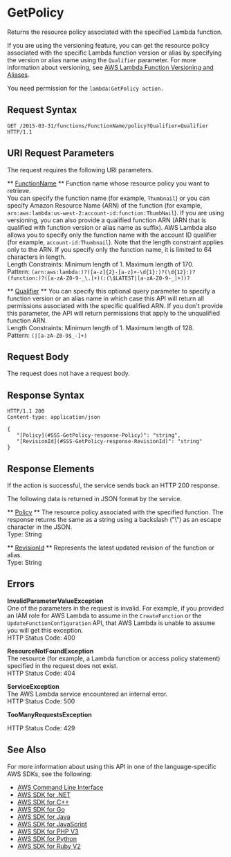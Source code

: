 # GetPolicy<a name="API_GetPolicy"></a>

Returns the resource policy associated with the specified Lambda function\.

 If you are using the versioning feature, you can get the resource policy associated with the specific Lambda function version or alias by specifying the version or alias name using the `Qualifier` parameter\. For more information about versioning, see [AWS Lambda Function Versioning and Aliases](http://docs.aws.amazon.com/lambda/latest/dg/versioning-aliases.html)\. 

You need permission for the `lambda:GetPolicy action.` 

## Request Syntax<a name="API_GetPolicy_RequestSyntax"></a>

```
GET /2015-03-31/functions/FunctionName/policy?Qualifier=Qualifier HTTP/1.1
```

## URI Request Parameters<a name="API_GetPolicy_RequestParameters"></a>

The request requires the following URI parameters\.

 ** [FunctionName](#API_GetPolicy_RequestSyntax) **   <a name="SSS-GetPolicy-request-FunctionName"></a>
Function name whose resource policy you want to retrieve\.  
 You can specify the function name \(for example, `Thumbnail`\) or you can specify Amazon Resource Name \(ARN\) of the function \(for example, `arn:aws:lambda:us-west-2:account-id:function:ThumbNail`\)\. If you are using versioning, you can also provide a qualified function ARN \(ARN that is qualified with function version or alias name as suffix\)\. AWS Lambda also allows you to specify only the function name with the account ID qualifier \(for example, `account-id:Thumbnail`\)\. Note that the length constraint applies only to the ARN\. If you specify only the function name, it is limited to 64 characters in length\.   
Length Constraints: Minimum length of 1\. Maximum length of 170\.  
Pattern: `(arn:aws:lambda:)?([a-z]{2}-[a-z]+-\d{1}:)?(\d{12}:)?(function:)?([a-zA-Z0-9-_\.]+)(:(\$LATEST|[a-zA-Z0-9-_]+))?` 

 ** [Qualifier](#API_GetPolicy_RequestSyntax) **   <a name="SSS-GetPolicy-request-Qualifier"></a>
You can specify this optional query parameter to specify a function version or an alias name in which case this API will return all permissions associated with the specific qualified ARN\. If you don't provide this parameter, the API will return permissions that apply to the unqualified function ARN\.  
Length Constraints: Minimum length of 1\. Maximum length of 128\.  
Pattern: `(|[a-zA-Z0-9$_-]+)` 

## Request Body<a name="API_GetPolicy_RequestBody"></a>

The request does not have a request body\.

## Response Syntax<a name="API_GetPolicy_ResponseSyntax"></a>

```
HTTP/1.1 200
Content-type: application/json

{
   "[Policy](#SSS-GetPolicy-response-Policy)": "string",
   "[RevisionId](#SSS-GetPolicy-response-RevisionId)": "string"
}
```

## Response Elements<a name="API_GetPolicy_ResponseElements"></a>

If the action is successful, the service sends back an HTTP 200 response\.

The following data is returned in JSON format by the service\.

 ** [Policy](#API_GetPolicy_ResponseSyntax) **   <a name="SSS-GetPolicy-response-Policy"></a>
The resource policy associated with the specified function\. The response returns the same as a string using a backslash \("\\"\) as an escape character in the JSON\.  
Type: String

 ** [RevisionId](#API_GetPolicy_ResponseSyntax) **   <a name="SSS-GetPolicy-response-RevisionId"></a>
Represents the latest updated revision of the function or alias\.  
Type: String

## Errors<a name="API_GetPolicy_Errors"></a>

 **InvalidParameterValueException**   
One of the parameters in the request is invalid\. For example, if you provided an IAM role for AWS Lambda to assume in the `CreateFunction` or the `UpdateFunctionConfiguration` API, that AWS Lambda is unable to assume you will get this exception\.  
HTTP Status Code: 400

 **ResourceNotFoundException**   
The resource \(for example, a Lambda function or access policy statement\) specified in the request does not exist\.  
HTTP Status Code: 404

 **ServiceException**   
The AWS Lambda service encountered an internal error\.  
HTTP Status Code: 500

 **TooManyRequestsException**   
   
HTTP Status Code: 429

## See Also<a name="API_GetPolicy_SeeAlso"></a>

For more information about using this API in one of the language\-specific AWS SDKs, see the following:
+  [AWS Command Line Interface](http://docs.aws.amazon.com/goto/aws-cli/lambda-2015-03-31/GetPolicy) 
+  [AWS SDK for \.NET](http://docs.aws.amazon.com/goto/DotNetSDKV3/lambda-2015-03-31/GetPolicy) 
+  [AWS SDK for C\+\+](http://docs.aws.amazon.com/goto/SdkForCpp/lambda-2015-03-31/GetPolicy) 
+  [AWS SDK for Go](http://docs.aws.amazon.com/goto/SdkForGoV1/lambda-2015-03-31/GetPolicy) 
+  [AWS SDK for Java](http://docs.aws.amazon.com/goto/SdkForJava/lambda-2015-03-31/GetPolicy) 
+  [AWS SDK for JavaScript](http://docs.aws.amazon.com/goto/AWSJavaScriptSDK/lambda-2015-03-31/GetPolicy) 
+  [AWS SDK for PHP V3](http://docs.aws.amazon.com/goto/SdkForPHPV3/lambda-2015-03-31/GetPolicy) 
+  [AWS SDK for Python](http://docs.aws.amazon.com/goto/boto3/lambda-2015-03-31/GetPolicy) 
+  [AWS SDK for Ruby V2](http://docs.aws.amazon.com/goto/SdkForRubyV2/lambda-2015-03-31/GetPolicy) 